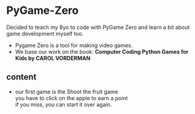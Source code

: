 # PyGame-Zero
Decided to teach my 8yo to code with PyGame Zero and learn a bit about game development myself too.
  * Pygame Zero is a tool for making video games.
  * We base our work on the book: 
**Computer Coding Python Games for Kids by CAROL VORDERMAN**

## content
  * our first game is the Shoot the fruit game  
  you have to click on the apple to earn a point  
  if you miss, you can start it over again.
